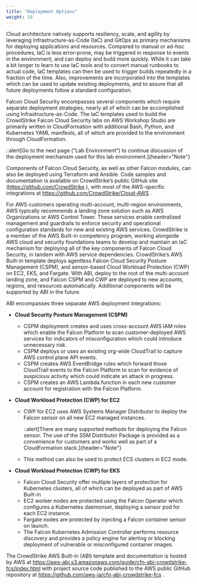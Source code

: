 ```yaml
---
title: "Deployment Options"
weight: 10
---
```


Cloud architecture natively supports resiliency, scale, and agility by leveraging Infrastructure-as-Code (IaC) and GitOps as primary mechanisms for deploying applications and resources. Compared to manual or ad-hoc procedures, IaC is less error-prone, may be triggered in response to events in the environment, and can deploy and build more quickly. While it can take a bit longer to learn to use IaC tools and to convert manual runbooks to actual code, IaC templates can then be used to trigger builds repeatedly in a fraction of the time. Also, improvements are incorporated into the templates which can be used to update existing deployments, and to assure that all future deployments follow a standard configuration.

Falcon Cloud Security encompasses several components which require separate deployment strategies, nearly all of which can be accomplished using Infrastructure-as-Code. The IaC templates used to build the CrowdStrike Falcon Cloud Security labs on AWS Workshop Studio are primarily written in CloudFormation with additional Bash, Python, and Kubernetes YAML manifests, all of which are provided to the environment through CloudFormation.

::alert[Go to the next page (“Lab Environment”) to continue discussion of the deployment mechanism used for this lab environment.]{header="Note"}

Components of Falcon Cloud Security, as well as other Falcon modules, can also be deployed using Terraform and Ansible. Code samples and documentation is available on CrowdStrike’s public GitHub site (https://github.com/CrowdStrike ), with most of the AWS-specific integrations at https://github.com/CrowdStrike/Cloud-AWS .

For AWS customers operating multi-account, multi-region environments, AWS typically recommends a landing zone solution such as AWS Organizations or AWS Control Tower. These services enable centralized management and guardrails to enforce security and operational configuration standards for new and existing AWS services. CrowdStrike is a member of the AWS Built-in competency program, working alongside AWS cloud and security foundations teams to develop and maintain an IaC mechanism for deploying all of the key components of Falcon Cloud Security, in tandem with AWS service dependencies. CrowdStrike’s AWS Built-in template deploys agentless Falcon Cloud Security Posture Management (CSPM), and sensor-based Cloud Workload Protection (CWP) on EC2, EKS, and Fargate. With ABI, deploy to the root of the multi-account landing zone, and Falcon CSPM and CWP are deployed to new accounts, regions, and resources automatically. Additional components will be supported by ABI in the future.

ABI encompasses three separate AWS deployment integrations:

- **Cloud Security Posture Management (CSPM)**

  - CSPM deployment creates and uses cross-account AWS IAM roles which enable the Falcon Platform to scan customer-deployed AWS services for indicators of misconfiguration which could introduce unnecessary risk.
  - CSPM deploys or uses an existing org-wide CloudTrail to capture AWS control plane API events.
  - CSPM creates AWS EventBridge rules which forward those CloudTrail events to the Falcon Platform to scan for evidence of suspicious activity which could indicate an attack in progress.
  - CSPM creates an AWS Lambda function in each new customer account for registration with the Falcon Platform.

- **Cloud Workload Protection (CWP) for EC2**

  - CWP for EC2 uses AWS Systems Manager Distributor to deploy the Falcon sensor on all new EC2 managed instances.

    ::alert[There are many supported methods for deploying the Falcon sensor. The use of the SSM Distributor Package is provided as a convenience for customers and works well as part of a CloudFormation stack.]{header="Note"}

  - This method can also be used to protect ECS clusters in EC2 mode.

- **Cloud Workload Protection (CWP) for EKS**

  - Falcon Cloud Security offer multiple layers of protection for Kubernetes clusters, all of which can be deployed as part of AWS Built-in
  - EC2 worker nodes are protected using the Falcon Operator which configures a Kubernetes daemonset, deploying a sensor pod for each EC2 instance.
  - Fargate nodes are protected by injecting a Falcon container sensor on launch.
  - The Falcon Kubernetes Admission Controller performs resource discovery and provides a policy engine for alerting or blocking deployment of vulnerable or misconfigured container images.

The CrowdStrike AWS Built-in (ABI) template and documentation is hosted by AWS at https://aws-abi.s3.amazonaws.com/guide/cfn-abi-crowdstrike-fcs/index.html with project source code published to the AWS public GitHub repository at https://github.com/aws-ia/cfn-abi-crowdstrike-fcs .
